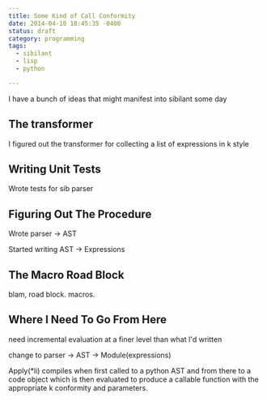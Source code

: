 ```yaml
---
title: Some Kind of Call Conformity
date: 2014-04-10 18:45:35 -0400
status: draft
category: programming
tags:
  - sibilant
  - lisp
  - python

---
```


I have a bunch of ideas that might manifest into sibilant some day

<!-- more -->


## The transformer

I figured out the transformer for collecting a list of expressions in k style


## Writing Unit Tests

Wrote tests for sib parser


## Figuring Out The Procedure

Wrote parser -> AST

Started writing AST -> Expressions


## The Macro Road Block

blam, road block. macros.


## Where I Need To Go From Here

need incremental evaluation at a finer level than what I'd written

change to parser -> AST -> Module(expressions)

Apply(*li) compiles when first called to a python AST and from there
to a code object which is then evaluated to produce a callable function with
the appropriate k conformity and parameters.
